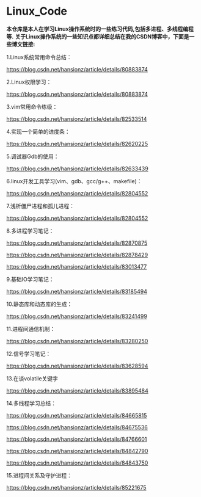 # Linux_Code

**本仓库是本人在学习Linux操作系统时的一些练习代码,包括多进程、多线程编程等.**
**关于Linux操作系统的一些知识点都详细总结在我的CSDN博客中，下面是一些博文链接:**

1.Linux系统常用命令总结：

https://blog.csdn.net/hansionz/article/details/80883874

2.Linux权限学习：

https://blog.csdn.net/hansionz/article/details/80883874

3.vim常用命令练级：

https://blog.csdn.net/hansionz/article/details/82533514

4.实现一个简单的进度条：

https://blog.csdn.net/hansionz/article/details/82620225

5.调试器Gdb的使用：

https://blog.csdn.net/hansionz/article/details/82633439

6.linux开发工具学习(vim、gdb、gcc/g++、makefile)：

https://blog.csdn.net/hansionz/article/details/82804552

7.浅析僵尸进程和孤儿进程：

https://blog.csdn.net/hansionz/article/details/82804552

8.多进程学习笔记：

https://blog.csdn.net/hansionz/article/details/82870875

https://blog.csdn.net/hansionz/article/details/82878429

https://blog.csdn.net/hansionz/article/details/83013477

9.基础IO学习笔记：

https://blog.csdn.net/hansionz/article/details/83185494

10.静态库和动态库的生成：

https://blog.csdn.net/hansionz/article/details/83241499

11.进程间通信机制：

https://blog.csdn.net/hansionz/article/details/83280250

12.信号学习笔记：

https://blog.csdn.net/hansionz/article/details/83628594

13.在谈volatile关键字

https://blog.csdn.net/hansionz/article/details/83895484

14.多线程学习总结：

https://blog.csdn.net/hansionz/article/details/84665815

https://blog.csdn.net/hansionz/article/details/84675536

https://blog.csdn.net/hansionz/article/details/84766601

https://blog.csdn.net/hansionz/article/details/84842790

https://blog.csdn.net/hansionz/article/details/84843750

15.进程间关系及守护进程：

https://blog.csdn.net/hansionz/article/details/85221675
